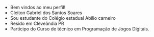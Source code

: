 - Bem vindos ao meu perfil!
- Cleiton Gabriel dos Santos Soares
- Sou estudante do Colégio estadual Abílio carneiro
- Resido em Cleveândia PR
- Participo do Curso de técnico em Programação de Jogos Digitais. 
